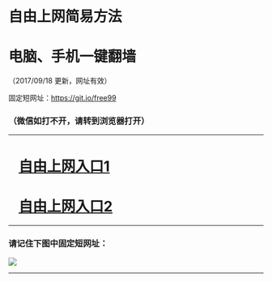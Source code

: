 ﻿# 自由上网简易方法

# 电脑、手机一键翻墙

（2017/09/18 更新，网址有效）

固定短网址：https://git.io/free99

### （微信如打不开，请转到浏览器打开）


***





# &nbsp;&nbsp; <a href="http://ft2237025662.fwq-tz1005.info/fwqtz01.html?t=091800123940 " target="_blank">自由上网入口1</a>
# &nbsp;&nbsp; <a href="http://ft1488612475.fwq-tz1006.info/fwqtz02.html?t=091800124400 " target="_blank">自由上网入口2</a>
***

### 请记住下图中固定短网址：

<img src="https://s3-us-west-2.amazonaws.com/fwq-1001/yjfq-20170905okok.png" /> 


***

